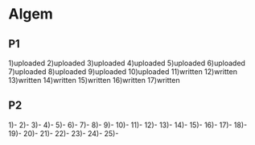 # Algem
## P1
1)uploaded
2)uploaded
3)uploaded
4)uploaded
5)uploaded
6)uploaded
7)uploaded
8)uploaded
9)uploaded
10)uploaded
11)written
12)written
13)written
14)written
15)written
16)written
17)written
## P2
1)-
2)-
3)-
4)-
5)-
6)-
7)-
8)-
9)-
10)-
11)-
12)-
13)-
14)-
15)-
16)-
17)-
18)-
19)-
20)-
21)-
22)-
23)-
24)-
25)-
